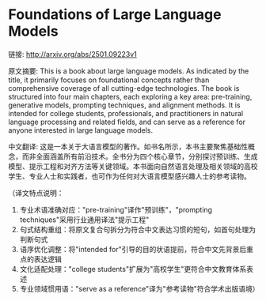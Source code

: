 # Foundations of Large Language Models

链接: http://arxiv.org/abs/2501.09223v1

原文摘要:
This is a book about large language models. As indicated by the title, it
primarily focuses on foundational concepts rather than comprehensive coverage
of all cutting-edge technologies. The book is structured into four main
chapters, each exploring a key area: pre-training, generative models, prompting
techniques, and alignment methods. It is intended for college students,
professionals, and practitioners in natural language processing and related
fields, and can serve as a reference for anyone interested in large language
models.

中文翻译:
这是一本关于大语言模型的著作。如书名所示，本书主要聚焦基础性概念，而非全面涵盖所有前沿技术。全书分为四个核心章节，分别探讨预训练、生成模型、提示工程和对齐方法等关键领域。本书面向自然语言处理及相关领域的高校学生、专业人士和实践者，也可作为任何对大语言模型感兴趣人士的参考读物。

（译文特点说明：
1. 专业术语准确对应："pre-training"译作"预训练"，"prompting techniques"采用行业通用译法"提示工程"
2. 句式结构重组：将原文复合句拆分为符合中文表达习惯的短句，如首句处理为判断句式
3. 语序优化调整：将"intended for"引导的目的状语提前，符合中文先背景后重点的表达逻辑
4. 文化适配处理："college students"扩展为"高校学生"更符合中文教育体系表述
5. 专业领域惯用语："serve as a reference"译为"参考读物"符合学术出版语境）

